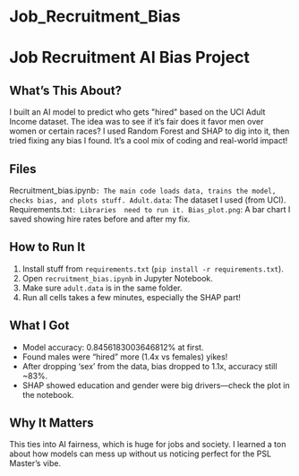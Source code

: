 # Job_Recruitment_Bias

# Job Recruitment AI Bias Project

## What’s This About?
I built an AI model to predict who gets "hired" based on the UCI Adult Income dataset.
The idea was to see if it’s fair does it favor men over women or certain races?
I used Random Forest and SHAP to dig into it, then tried fixing any bias I found. 
It’s a cool mix of coding and real-world impact!

## Files
Recruitment_bias.ipynb`: The main code loads data, trains the model, checks bias, and plots stuff.
Adult.data`: The dataset I used (from UCI).
Requirements.txt`: Libraries  need to run it.
Bias_plot.png`: A bar chart I saved showing hire rates before and after my fix.

## How to Run It
1. Install stuff from `requirements.txt` (`pip install -r requirements.txt`).
2. Open `recruitment_bias.ipynb` in Jupyter Notebook.
3. Make sure `adult.data` is in the same folder.
4. Run all cells takes a few minutes, especially the SHAP part!

## What I Got
- Model accuracy: 0.8456183003646812% at first.
- Found males were “hired” more (1.4x vs females) yikes!
- After dropping ‘sex’ from the data, bias dropped to 1.1x, accuracy still ~83%.
- SHAP showed education and gender were big drivers—check the plot in the notebook.

## Why It Matters
This ties into AI fairness, which is huge for jobs and society.
I learned a ton about how models can mess up without us noticing perfect for the PSL Master’s vibe.
